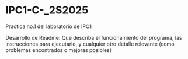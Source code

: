 # IPC1-C-_2S2025
Practica no.1 del laboratorio de IPC1


Desarrollo de Readme: 
Que describa el funcionamiento del programa, las instrucciones para ejecutarlo, y cualquier otro detalle relevante (como problemas encontrados o mejoras posibles)
